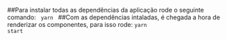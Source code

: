 ##Para instalar todas as dependências da aplicação rode o seguinte comando:
<code> yarn </code>
##Com as dependências intaladas, é chegada a hora de renderizar os componentes, para isso rode:
<code>yarn start</code>
